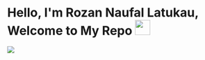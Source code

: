 <h1> Hello, I'm Rozan Naufal Latukau, Welcome to My Repo </b><img src="https://media.giphy.com/media/hvRJCLFzcasrR4ia7z/giphy.gif" width="35"></h1>

<picture>
<!-- <picture>
<!-- <source srcset="https://github-readme-stats-xi-neon.vercel.app/api?username=faan-isme&show_icons=true&theme=dark" media="(prefers-color-scheme: dark)"/>
<source srcset="https://github-readme-stats-xi-neon.vercel.app/api?username=faan-isme&show_icons=true" media="(prefers-color-scheme: light), (prefers-color-scheme: no-preference)"/> -->
<img src="https://github-readme-stats-xi-neon.vercel.app/api?username=faan-isme&show_icons=true" />
</picture>
<!-- <img src="https://github-readme-stats-xi-neon.vercel.app/api?username=faan-isme&show_icons=true" />
</picture> --> 
